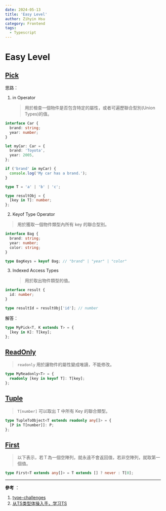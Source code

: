 ```yaml
---
date: 2024-05-13
title: 'Easy Level'
author: Zihyin Hsu
category: Frontend
tags:
  - Typescript
---
```


# Easy Level

## [Pick](https://github.com/type-challenges/type-challenges/blob/main/questions/00004-easy-pick/README.zh-CN.md)

思路：

1. in Operator
   > 用於檢查一個物件是否包含特定的屬性，或者可遍歷聯合型別(Union Types)的值。

```ts
interface Car {
  brand: string;
  year: number;
}

let myCar: Car = {
  brand: 'Toyota',
  year: 2005,
};

if ('brand' in myCar) {
  console.log('My car has a brand.');
}
```

```ts
type T = 'a' | 'b' | 'c';

type resultObj = {
  [key in T]: number;
};
```

2. Keyof Type Operator

> 用於獲取一個物件類型內所有 key 的聯合型別。

```ts
interface Bag {
  brand: string;
  year: number;
  color: string;
}

type BagKeys = keyof Bag; // "brand" | "year" | "color"
```

3. Indexed Access Types
   > 用於取出物件類型的值。

```ts
interface result {
  id: number;
}

type resultId = resultObj['id']; // number
```

解答：

```ts
type MyPick<T, K extends T> = {
  [key in K]: T[key];
};
```

## [ReadOnly](https://github.com/type-challenges/type-challenges/blob/main/questions/00007-easy-readonly/README.zh-CN.md)

> `readonly` 用於讓物件的屬性變成唯讀，不能修改。

```ts
type MyReadonly<T> = {
  readonly [key in keyof T]: T[key];
};
```

## [Tuple](https://tsch.js.org/11/zh-CN)

> `T[number]` 可以取出 T 中所有 Key 的聯合類型。

```ts
type TupleToObject<T extends readonly any[]> = {
  [P in T[number]]: P;
};
```

## [First](https://github.com/type-challenges/type-challenges/blob/main/questions/00014-easy-first/README.zh-CN.md)

> 以下表示，若Ｔ為一個空陣列，就永遠不會返回值，若非空陣列，就取第一個值。

```ts
type First<T extends any[]> = T extends [] ? never : T[0];
```

---

**參考** ：

1. [type-challenges](https://github.com/type-challenges/type-challenges/blob/main/README.zh-CN.md)
2. [从TS类型体操入手，学习TS](https://juejin.cn/post/7265996663406968844)
